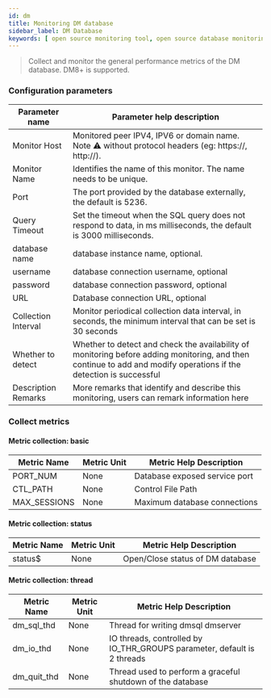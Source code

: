 ```yaml
---
id: dm
title: Monitoring DM database
sidebar_label: DM Database
keywords: [ open source monitoring tool, open source database monitoring tool, monitoring DM database metrics ]
---
```


> Collect and monitor the general performance metrics of the DM database. DM8+ is supported.

### Configuration parameters

| Parameter name      | Parameter help description                                                                                                                                         |
|---------------------|--------------------------------------------------------------------------------------------------------------------------------------------------------------------|
| Monitor Host        | Monitored peer IPV4, IPV6 or domain name. Note ⚠️ without protocol headers (eg: https://, http://).                                                                |
| Monitor Name        | Identifies the name of this monitor. The name needs to be unique.                                                                                                  |
| Port                | The port provided by the database externally, the default is 5236.                                                                                                 |
| Query Timeout       | Set the timeout when the SQL query does not respond to data, in ms milliseconds, the default is 3000 milliseconds.                                                 |
| database name       | database instance name, optional.                                                                                                                                  |
| username            | database connection username, optional                                                                                                                             |
| password            | database connection password, optional                                                                                                                             |
| URL                 | Database connection URL, optional                                                                                                                                  |
| Collection Interval | Monitor periodical collection data interval, in seconds, the minimum interval that can be set is 30 seconds                                                        |
| Whether to detect   | Whether to detect and check the availability of monitoring before adding monitoring, and then continue to add and modify operations if the detection is successful |
| Description Remarks | More remarks that identify and describe this monitoring, users can remark information here                                                                         |

### Collect metrics

#### Metric collection: basic

| Metric Name  | Metric Unit | Metric Help Description       |
|--------------|-------------|-------------------------------|
| PORT_NUM     | None        | Database exposed service port |
| CTL_PATH     | None        | Control File Path             |
| MAX_SESSIONS | None        | Maximum database connections  |

#### Metric collection: status

| Metric Name | Metric Unit | Metric Help Description          |
|-------------|-------------|----------------------------------|
| status$     | None        | Open/Close status of DM database |

#### Metric collection: thread

| Metric Name | Metric Unit | Metric Help Description                                                 |
|-------------|-------------|-------------------------------------------------------------------------|
| dm_sql_thd  | None        | Thread for writing dmsql dmserver                                       |
| dm_io_thd   | None        | IO threads, controlled by IO_THR_GROUPS parameter, default is 2 threads |
| dm_quit_thd | None        | Thread used to perform a graceful shutdown of the database              |
